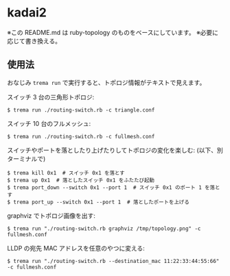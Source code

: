 kadai2
======

※この README.md は ruby-topology のものをベースにしています。
※必要に応じて書き換える。

使用法
------

おなじみ `trema run` で実行すると、トポロジ情報がテキストで見えます。

スイッチ 3 台の三角形トポロジ:

```shell
$ trema run ./routing-switch.rb -c triangle.conf
```

スイッチ 10 台のフルメッシュ:

```shell
$ trema run ./routing-switch.rb -c fullmesh.conf
```

スイッチやポートを落としたり上げたりしてトポロジの変化を楽しむ:
(以下、別ターミナルで)

```shell
$ trema kill 0x1  # スイッチ 0x1 を落とす
$ trema up 0x1  # 落としたスイッチ 0x1 をふたたび起動
$ trema port_down --switch 0x1 --port 1  # スイッチ 0x1 のポート 1 を落とす
$ trema port_up --switch 0x1 --port 1  # 落としたポートを上げる
```

graphviz でトポロジ画像を出す:

```shell
$ trema run "./routing-switch.rb graphviz /tmp/topology.png" -c fullmesh.conf
```

LLDP の宛先 MAC アドレスを任意のやつに変える:

```shell
$ trema run "./routing-switch.rb --destination_mac 11:22:33:44:55:66" -c fullmesh.conf
```
